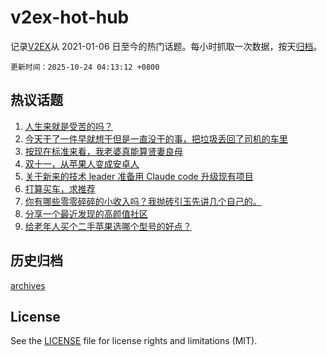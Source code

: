 # v2ex-hot-hub

 记录[V2EX](https://www.v2ex.com/)从 2021-01-06 日至今的热门话题。每小时抓取一次数据，按天[归档](archives)。

`更新时间：2025-10-24 04:13:12 +0800`

## 热议话题

1. [人生来就是受苦的吗？](https://www.v2ex.com/t/1167741)
1. [今天干了一件早就想干但是一直没干的事，把垃圾丢回了司机的车里](https://www.v2ex.com/t/1167746)
1. [按现在标准来看，我老婆真能算贤妻良母](https://www.v2ex.com/t/1167927)
1. [双十一，从苹果人变成安卓人](https://www.v2ex.com/t/1167757)
1. [关于新来的技术 leader 准备用 Claude code 升级现有项目](https://www.v2ex.com/t/1167789)
1. [打算买车，求推荐](https://www.v2ex.com/t/1167766)
1. [你有哪些零零碎碎的小收入吗？我抛砖引玉先讲几个自己的。](https://www.v2ex.com/t/1167749)
1. [分享一个最近发现的高颜值社区](https://www.v2ex.com/t/1167753)
1. [给老年人买个二手苹果选哪个型号的好点？](https://www.v2ex.com/t/1167768)

## 历史归档

[archives](archives)

## License

See the [LICENSE](LICENSE) file for license rights and limitations (MIT).
